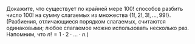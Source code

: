 Докажите, что существует по крайней мере $100!$ способов разбить число $100!$ 
на сумму слагаемых из множества $\{1!, 2!, 3!, \ldots, 99! \}$. 
(Разбиения, отличающиеся порядком слагаемых, считаются одинаковыми; любое слагаемое можно использовать несколько раз. Напомним, что $n!=1 \cdot 2 \cdot \ldots \cdot n.$)